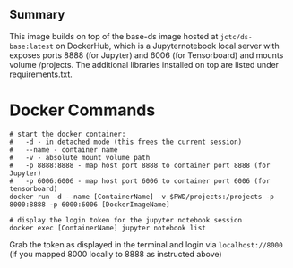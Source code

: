 ## Summary

This image builds on top of the base-ds image hosted at `jctc/ds-base:latest` on DockerHub, which is a Jupyternotebook local server with exposes ports 8888 (for Jupyter) and 6006 (for Tensorboard) and mounts volume /projects. The additional libraries installed on top are listed under requirements.txt.

# Docker Commands

```
# start the docker container:
#   -d - in detached mode (this frees the current session)
#   --name - container name
#   -v - absolute mount volume path
#   -p 8888:8888 - map host port 8888 to container port 8888 (for Jupyter)
#   -p 6006:6006 - map host port 6006 to container port 6006 (for tensorboard)
docker run -d --name [ContainerName] -v $PWD/projects:/projects -p 8000:8888 -p 6000:6006 [DockerImageName]

# display the login token for the jupyter notebook session
docker exec [ContainerName] jupyter notebook list

```

Grab the token as displayed in the terminal and login via `localhost://8000` (if you mapped 8000 locally to 8888 as instructed above)

